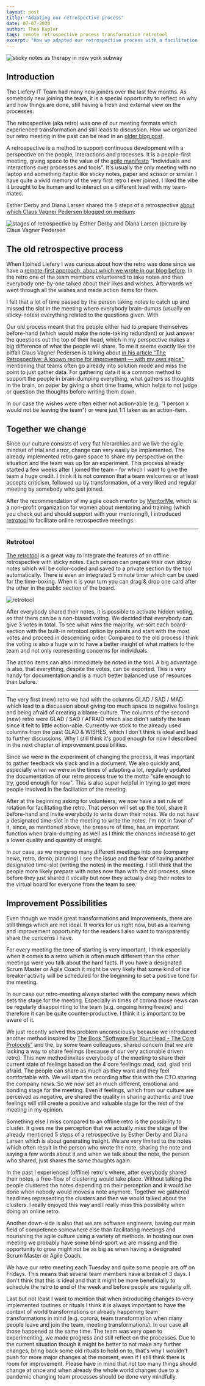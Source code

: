 ```yaml
---
layout: post
title: "Adapting our retrospective process"
date: 07-07-2020
author: Thea Kupler
tags: remote retrospective process transformation retrotool
excerpt: "How we adapted our retrospective process with a facilitation tool and how we reflect on it."
---
```

![sticky notes as therapy in new york subway](/images/posts/adapting-our-retrospective-process/sticky_note_therapy.jpg)

## Introduction

The Liefery IT Team had many new joiners over the last few months. As somebody new joining the team, it is a special opportunity to reflect on why and how things are done, still having a fresh and external view on the processes. 

The retrospective (aka retro) was one of our meeting formats which experienced transformation and still leads to discussion.
How we organized our retro meeting in the past can be read in an [older blog post](https://engineering.liefery.com/2019/05/08/the-only-constant-is-change-scaling-our-processes-with-weekly-retrospectives.html).

A retrospective is a method to support continuous development with a perspective on the people, interactions and processes.
It is a people-first meeting, giving space to the value of the [agile manifesto](https://agilemanifesto.org/) "Individuals and interactions over processes and tools". It's usually the only meeting with no laptop and something haptic like sticky notes, paper and scissor or similar.
I have quite a vivid memory of the very first retro I ever joined.
I liked the vibe it brought to be human and to interact on a different level with my team-mates.

Esther Derby and Diana Larsen shared the 5 steps of a retrospective [about which Claus Vagner Pedersen blogged on medium](https://medium.com/path-pattern/the-retrospective-a-known-recipe-for-improvement-with-my-own-spice-da534c6628cc):


![stages of retrospective by Esther Derby and Diana Larsen (picture by Claus Vagner Pedersen](/images/posts/adapting-our-retrospective-process/retrospective-steps.png)

## The old retrospective process

When I joined Liefery I was curious about how the retro was done since we have a [remote-first approach, about which we wrote in our blog before](/2018/11/29/our-road-from-remote-friendly-to-remote-first.html).
In the retro one of the team members volunteered to take notes and then everybody one-by-one talked about their likes and wishes.
Afterwards we went through all the wishes and made action items for them.

I felt that a lot of time passed by the person taking notes to catch up and missed the slot in the meeting where everybody brain-dumps (usually on sticky-notes) everything related to the questions given. With 

Our old process meant that the people either had to prepare themselves before-hand (which would make the note-taking redundant) or just answer the questions out the top of their head, which in my perspective makes a big difference of what the people will share.
To me it seems exactly like the pitfall Claus Vagner Pedersen is talking about [in his article "The Retrospective: A known recipe for improvement — with my own spice"](https://medium.com/path-pattern/the-retrospective-a-known-recipe-for-improvement-with-my-own-spice-da534c6628cc), mentioning that teams often go already into solution mode and miss the point to just gather data.
For gathering data it is a common method to support the people in brain-dumping everything, what gathers as thoughts in the brain, on paper by giving a short time frame, which helps to not judge or question the thoughts before writing them down.

In our case the wishes were often either not action-able (e.g. "I person x would not be leaving the team") or were just 1:1 taken as an action-item.

## Together we change

Since our culture consists of very flat hierarchies and we live the agile mindset of trial and error, change can very easily be implemented. The already implemented retro gave space to share my perspective on the situation and the team was up for an experiment. This process already started a few weeks after I joined the team - for which I want to give the team a huge credit. I think it is not common that a team welcomes or at least accepts criticism, followed up by transformation, of a very liked and regular meeting by somebody who just joined.

After the recommendation of my agile coach mentor by [MentorMe](https://mentorme-ngo.org/), which is a non-profit organization for women about mentoring and training (which you check out and should support with your mentoring!), I introduced [retrotool](https://retrotool.io/) to facilitate online retrospective meetings.

___

### Retrotool

[The retrotool](https://retrotool.io/) is a great way to integrate the features of an offline retrospective with sticky notes.
Each person can prepare their own sticky notes which will be color-coded and saved to a private section by the tool automatically. There is even an integrated 5 minute timer which can be used for the time-boxing. When it is your turn you can drag & drop one card after the other in the public section of the board.

![retrotool](/images/posts/adapting-our-retrospective-process/retrotool-private-sections.png)

After everybody shared their notes, it is possible to activate hidden voting, so that there can be a non-biased voting. We decided that everybody can give 3 votes in total. To see what wins the majority, we sort each board-section with the built-in retrotool option by points and start with the most votes and proceed in descending order. Compared to the old process I think the voting is also a huge win to have a better insight of what matters to the team and not only representing concerns for individuals.

The action items can also immediately be noted in the tool. A big advantage is also, that everything, despite the votes, can be exported. This is very handy for documentation and is a much better balanced use of resources than before.
___

The very first (new) retro we had with the columns GLAD / SAD / MAD which lead to a discussion about giving too much space to negative feelings and being afraid of creating a blame-culture. The columns of the second (new) retro were GLAD / SAD / AFRAID which also didn't satisfy the team since it felt to little action-able. Currently we stick to the already used columns from the past GLAD & WISHES, which I don't think is ideal and lead to further discussions. Why I still think it's good enough for now I described in the next chapter of improvement possibilities.

Since we were in the experiment of changing the process, it was important to gather feedback via slack and in a document.
We also quickly and, especially when we were in the times of adapting a lot, regularly updated the documentation of our retro process true to the motto "safe enough to try, good enough for now". 
This is also super helpful in trying to get more people involved in the faciliation of the meeting.

After at the beginning asking for volunteers, we now have a set rule of rotation for facilitating the retro.
That person will set up the tool, share it before-hand and invite everybody to write down their notes.
We do not have a designated time-slot in the meeting to write the notes.
I'm not in favor of it, since, as mentioned above, the pressure of time, has an important function when brain-dumping as well as I think the chances increase to get a lower quality and quantity of insight.

In our case, as we merge so many different meetings into one (company news, retro, demo, planning) I see the issue and the fear of having another designated time-slot (writing the notes) in the meeting.
I still think that the people more likely prepare with notes now than with the old process, since before they just shared it vocally but now they actually drag their notes to the virtual board for everyone from the team to see.

## Improvement Possibilities

Even though we made great transformations and improvements, there are still things which are not ideal.
It works for us right now, but as a learning and improvement opportunity for the readers I also want to transparently share the concerns I have.

For every meeting the tone of starting is very important, I think especially when it comes to a retro which is often much different than the other meetings were you talk about the hard facts.
If you have a designated Scrum Master or Agile Coach it might be very likely that some kind of ice breaker activity will be scheduled for the beginning to set a positive tone for the meeting.

In our case our retro-meeting always started with the company news which sets the stage for the meeting.
Especially in times of corona those news can be regularly disappointing to the team (e.g. ongoing hiring freeze) and therefore it can be quite counter-productive.
I think it is important to be aware of it.

We just recently solved this problem unconsciously because we introduced another method inspired by [The Book "Software For Your Head - The Core Protocols"](https://liveingreatness.com/wp-content/themes/liveingreatness/library/files/Software-For-Your-Head-book-v1.0.pdf) and the, by some team colleagues, shared concern that we are lacking a way to share feelings (because of our very actionable driven retro).
This new method invites everybody of the meeting to share their current state of feelings based on the 4 core feelings: mad, sad, glad and afraid.
The people can share as much as they want and they feel comfortable with.
We will start the recording after this with the CTO sharing the company news.
So we now set an much different, emotional and bonding stage for the meeting.
Even if feelings, which from our culture are perceived as negative, are shared the quality in sharing authentic and true feelings will still create a positive and valuable stage for the rest of the meeting in my opinion.

Something else I miss compared to an offline retro is the possibility to cluster.
It gives me the perception that we actually miss the stage of the already mentioned 5 steps of a retrospective by Esther Derby and Diana Larsen which is about generating insight.
We are very limited to the notes which often result in the person who wrote the note, sharing the note and saying a few words about it and when we talk about the note, the person who shared, just shares the same thoughts again.

In the past I experienced (offline) retro's where, after everybody shared their notes, a free-flow of clustering would take place.
Without talking the people clustered the notes depending on their perception and it would be done when nobody would moves a note anymore.
Together we gathered headlines representing the clusters and then we would talked about the clusters.
I really enjoyed this way and I really miss this possibility when doing an online retro.

Another down-side is also that we are software engineers, having our main field of competence somewhere else than facilitating meetings and nourishing the agile culture using a variety of methods.
In hosting our own meeting we probably have some blind-sport we are missing and the opportunity to grow might not be as big as when having a designated Scrum Master or Agile Coach.

We have our retro meeting each Tuesday and quite some people are off on Fridays.
This means that several team members have a break of 3 days.
I don't think that this is ideal and that it might be more beneficially to schedule the retro to end of the week and before people are regularly off.

Last but not least I want to mention that when introducing changes to very implemented routines or rituals I think it is always important to have the context of world transformations or already happening team transformations in mind (e.g. corona, team transformation when many people leave and join the team, meeting transformations).
In our case all those happened at the same time.
The team was very open to experimenting, we made progress and still reflect on the processes.
Due to the current situation though it might be better to not make any further changes, bring back some old rituals to hold on to, that's
why I wouldn't push for more major changes at the moment, even if I still think there is room for improvement.
Please have in mind that not too many things should change at once and when already the whole world changes due to a pandemic changing team processes should be done very mindfully.
